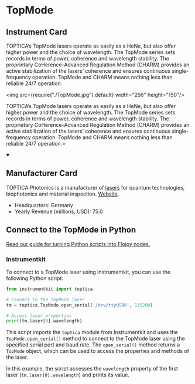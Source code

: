 
# TopMode

## Instrument Card

<div className="flex">

<div>

TOPTICA’s TopMode lasers operate as easily as a HeNe, but also offer higher power and the choice of wavelength. The TopMode series sets records in terms of power, coherence and wavelength stability. The proprietary CoHerence-Advanced Regulation Method (CHARM) provides an active stabilization of the lasers’ coherence and ensures continuous single-frequency operation. TopMode and CHARM means nothing less than reliable 24/7 operation.

</div>

<img src={require("./TopMode.jpg").default} width="256" height="150"/>

</div>

TOPTICA’s TopMode lasers operate as easily as a HeNe, but also offer higher power and the choice of wavelength. The TopMode series sets records in terms of power, coherence and wavelength stability. The proprietary CoHerence-Advanced Regulation Method (CHARM) provides an active stabilization of the lasers’ coherence and ensures continuous single-frequency operation. TopMode and CHARM means nothing less than reliable 24/7 operation.>

<details open>
<summary><h2>Manufacturer Card</h2></summary>

TOPTICA Photonics is a manufacturer of [lasers](https://en.wikipedia.org/wiki/Laser) for quantum technologies, biophotonics and material inspection. <a href="https://www.toptica.com/">Website</a>.

<ul>
  <li>Headquarters: Germany</li>
  <li>Yearly Revenue (millions, USD): 75.0</li>
</ul>
</details>

## Connect to the TopMode in Python

[Read our guide for turning Python scripts into Flojoy nodes.](https://docs.flojoy.ai/custom-nodes/creating-custom-node/)


### Instrumentkit

To connect to a TopMode laser using Instrumentkit, you can use the following Python script:

```python
from instrumentkit import toptica

# Connect to the TopMode laser
tm = toptica.TopMode.open_serial('/dev/ttyUSB0', 115200)

# Access laser properties
print(tm.laser[0].wavelength)
```

This script imports the `toptica` module from Instrumentkit and uses the `TopMode.open_serial()` method to connect to the TopMode laser using the specified serial port and baud rate. The `open_serial()` method returns a `TopMode` object, which can be used to access the properties and methods of the laser.

In this example, the script accesses the `wavelength` property of the first laser (`tm.laser[0].wavelength`) and prints its value.


